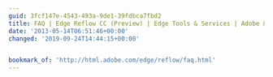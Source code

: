 ```yaml
---
guid: 3fcf147e-4543-493a-9de1-39fdbca7fbd2
title: FAQ | Edge Reflow CC (Preview) | Edge Tools & Services | Adobe & HTML
date: '2013-05-14T06:51:46+00:00'
changed: '2019-09-24T14:44:15+00:00'


bookmark_of: 'http://html.adobe.com/edge/reflow/faq.html'
---
```




